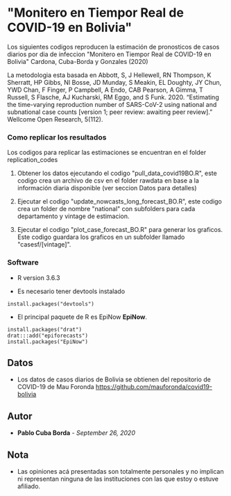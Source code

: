 # "Monitero en Tiempor Real de COVID-19 en Bolivia"

Los siguientes codigos reproducen la estimación de pronosticos de casos diarios por dia de infeccion "Monitero en Tiempor Real de COVID-19 en Bolivia" Cardona, Cuba-Borda y Gonzales (2020)

La metodologia esta basada en Abbott, S, J Hellewell, RN Thompson, K Sherratt, HP Gibbs, NI Bosse, JD Munday, S Meakin, EL Doughty, JY Chun, YWD Chan, F Finger, P Campbell, A Endo, CAB Pearson, A Gimma, T Russell, S Flasche, AJ Kucharski, RM Eggo, and S Funk. 2020.
“Estimating the time-varying reproduction number of SARS-CoV-2 using national and subnational
case counts [version 1; peer review: awaiting peer review].” Wellcome Open Research, 5(112).

### Como replicar los resultados
Los codigos para replicar las estimaciones se encuentran en el folder replication_codes

1) Obtener los datos ejecutando el codigo "pull_data_covid19BO.R", este codigo crea un archivo de csv en el folder rawdata en base a la información diaria disponible (ver seccion Datos para detalles)

2) Ejecutar el codigo "update_nowcasts_long_forecast_BO.R", este codigo crea un folder de nombre "national" con subfolders para cada departamento y vintage de estimacion.

3) Ejecutar el codigo "plot_case_forecast_BO.R" para generar los graficos. Este codigo guardara los graficos en un subfolder llamado "casesf/[vintage]".

### Software

* R version 3.6.3

* Es necesario tener devtools instalado

```
install.packages("devtools")
```


* El principal paquete de R es EpiNow __EpiNow__.

```
install.packages("drat")
drat:::add("epiforecasts")
install.packages("EpiNow")
```

## Datos

* Los datos de casos diarios de Bolivia se obtienen del repositorio de COVID-19 de Mau Foronda
https://github.com/mauforonda/covid19-bolivia

## Autor

* **Pablo Cuba Borda** - *September 26, 2020*

## Nota
* Las opiniones acá presentadas son totalmente personales y no implican ni representan ninguna de las instituciones con las que estoy o estuve afiliado.
